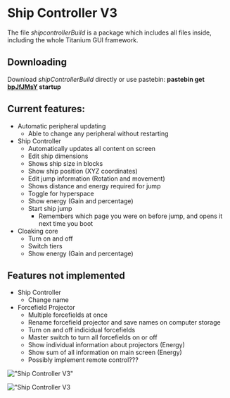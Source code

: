 # Ship Controller V3
The file _shipcontrollerBuild_ is a package which includes all files inside, including the whole Titanium GUI framework. 

## Downloading
Download _shipControllerBuild_ directly or use pastebin: __pastebin get [bpJfJMsY](https://pastebin.com/bpJfJMsY) startup__

## Current features:
* Automatic peripheral updating
  * Able to change any peripheral without restarting
* Ship Controller
  * Automatically updates all content on screen
  * Edit ship dimensions
  * Shows ship size in blocks
  * Show ship position (XYZ coordinates)
  * Edit jump information (Rotation and movement)
  * Shows distance and energy required for jump
  * Toggle for hyperspace
  * Show energy (Gain and percentage)
  * Start ship jump
    * Remembers which page you were on before jump, and opens it next time you boot
* Cloaking core
  * Turn on and off
  * Switch tiers
  * Show energy (Gain and percentage)
## Features not implemented
* Ship Controller
  * Change name
* Forcefield Projector
  * Multiple forcefields at once
  * Rename forcefield projector and save names on computer storage
  * Turn on and off indicidual forcefields
  * Master switch to turn all forcefields on or off
  * Show individual information about projectors (Energy)
  * Show sum of all information on main screen (Energy)
  * Possibly implement remote control???


!["Ship Controller V3"](http://i.imgur.com/Q39GAEu.png "Ship Controller V3")

!["Ship Controller V3](https://zippy.gfycat.com/HideousKlutzyDaddylonglegs.gif "Ship Controller V3")
